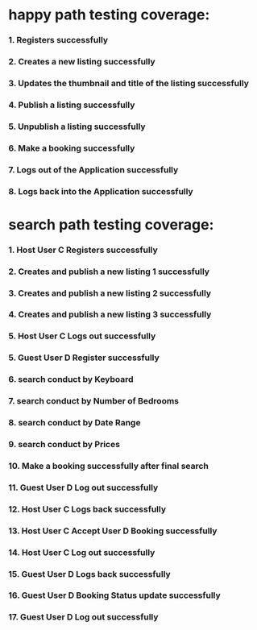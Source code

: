 # happy path testing coverage:
### 1. Registers successfully
### 2. Creates a new listing successfully
### 3. Updates the thumbnail and title of the listing successfully
### 4. Publish a listing successfully
### 5. Unpublish a listing successfully
### 6. Make a booking successfully
### 7. Logs out of the Application successfully
### 8. Logs back into the Application successfully


# search path testing coverage:
### 1. Host User C Registers successfully
### 2. Creates and publish a new listing 1 successfully
### 3. Creates and publish a new listing 2 successfully
### 4. Creates and publish a new listing 3 successfully
### 5. Host User C Logs out successfully
### 5. Guest User D Register successfully
### 6. search conduct by Keyboard
### 7. search conduct by Number of Bedrooms
### 8. search conduct by Date Range
### 9. search conduct by Prices
### 10. Make a booking successfully after final search
### 11. Guest User D Log out successfully
### 12. Host User C Logs back successfully
### 13. Host User C Accept User D Booking successfully
### 14. Host User C Log out successfully
### 15. Guest User D Logs back successfully
### 16. Guest User D Booking Status update successfully
### 17. Guest User D Log out successfully
